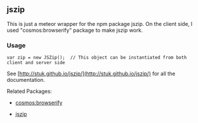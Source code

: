 ## jszip
This is just a meteor wrapper for the npm package jszip. On the client side, I used "cosmos:browserify" package to make jszip work.

### Usage

`var zip = new JSZip();  // This object can be instantiated from both client and server side`

See [http://stuk.github.io/jszip/](http://stuk.github.io/jszip/) for all the documentation.


Related Packages:
* [cosmos:browserify](https://atmospherejs.com/cosmos/browserify)

* [jszip](https://www.npmjs.com/package/jszip)